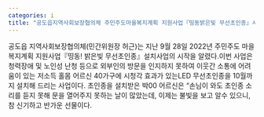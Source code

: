 ```yaml
---
categories: i
title: "공도읍지역사회보장협의체 주민주도마을복지계획 지원사업『띵동밝은빛 무선초인종』시작"
---
```

공도읍 지역사회보장협의체(민간위원장 허근)는 지난 9월 28일 2022년 주민주도 마을복지계획 지원사업『띵동! 밝은빛 무선초인종』설치사업의 시작을 알렸다.이번 사업은 청력장애 및 노인성 난청 등으로 외부인의 방문을 인지하지 못하여 이웃간 소통에 어려움이 있는 저소득 홀몸 어르신 40가구에 시청각 효과가 있는LED 무선초인종을 10월까지 설치해 드리는 사업이다. 초인종을 설치받은 박00 어르신은 “손님이 와도 초인종 소리를 듣지 못해 문을 열어주지 못하는 날이 많았는데, 이제는 불빛을 보고 알수 있으니, 참 신기하고 반가운 선물이다.